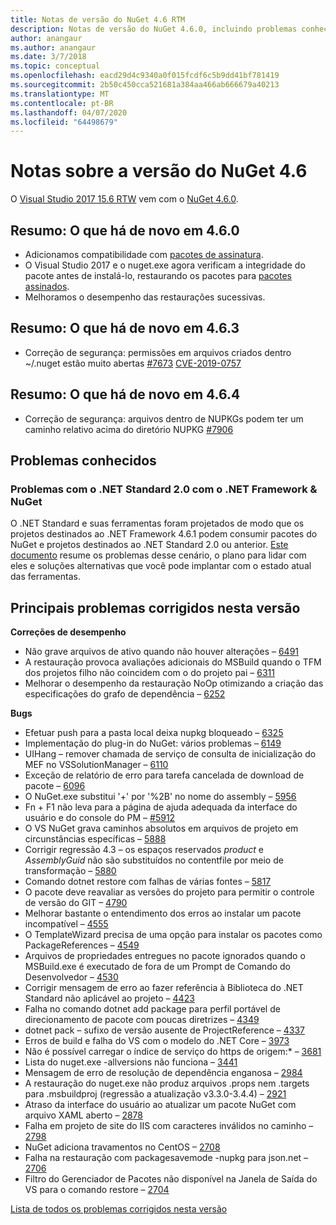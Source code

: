 ```yaml
---
title: Notas de versão do NuGet 4.6 RTM
description: Notas de versão do NuGet 4.6.0, incluindo problemas conhecidos, correções de bugs, funcionalidades adicionadas e DCRs.
author: anangaur
ms.author: anangaur
ms.date: 3/7/2018
ms.topic: conceptual
ms.openlocfilehash: eacd29d4c9340a0f015fcdf6c5b9dd41bf781419
ms.sourcegitcommit: 2b50c450cca521681a384aa466ab666679a40213
ms.translationtype: MT
ms.contentlocale: pt-BR
ms.lasthandoff: 04/07/2020
ms.locfileid: "64498679"
---
```

# <a name="nuget-46-release-notes"></a>Notas sobre a versão do NuGet 4.6

O [Visual Studio 2017 15.6 RTW](https://www.visualstudio.com/news/releasenotes/vs2017-relnotes) vem com o [NuGet 4.6.0](https://dist.nuget.org/win-x86-commandline/v4.6.0/nuget.exe).

## <a name="summary-whats-new-in-460"></a>Resumo: O que há de novo em 4.6.0

* Adicionamos compatibilidade com [pacotes de assinatura](../create-packages/sign-a-package.md).
* O Visual Studio 2017 e o nuget.exe agora verificam a integridade do pacote antes de instalá-lo, restaurando os pacotes para [pacotes assinados](../reference/signed-packages-reference.md).
* Melhoramos o desempenho das restaurações sucessivas.

## <a name="summary-whats-new-in-463"></a>Resumo: O que há de novo em 4.6.3

* Correção de segurança: permissões em arquivos criados dentro ~/.nuget estão muito abertas [#7673](https://github.com/NuGet/Home/issues/7673) [CVE-2019-0757](https://portal.msrc.microsoft.com/en-us/security-guidance/advisory/CVE-2019-0757)

## <a name="summary-whats-new-in-464"></a>Resumo: O que há de novo em 4.6.4

* Correção de segurança: arquivos dentro de NUPKGs podem ter um caminho relativo acima do diretório NUPKG [#7906](https://github.com/NuGet/Home/issues/7906)

## <a name="known-issues"></a>Problemas conhecidos

### <a name="issues-with-net-standard-20-with-net-framework--nuget"></a>Problemas com o .NET Standard 2.0 com o .NET Framework & NuGet 

O .NET Standard e suas ferramentas foram projetados de modo que os projetos destinados ao .NET Framework 4.6.1 podem consumir pacotes do NuGet e projetos destinados ao .NET Standard 2.0 ou anterior. [Este documento](https://github.com/dotnet/standard/issues/481) resume os problemas desse cenário, o plano para lidar com eles e soluções alternativas que você pode implantar com o estado atual das ferramentas.

## <a name="top-issues-fixed-in-this-release"></a>Principais problemas corrigidos nesta versão

**Correções de desempenho**

* Não grave arquivos de ativo quando não houver alterações – [6491](https://github.com/NuGet/Home/issues/6491)
* A restauração provoca avaliações adicionais do MSBuild quando o TFM dos projetos filho não coincidem com o do projeto pai – [6311](https://github.com/NuGet/Home/issues/6311)
* Melhorar o desempenho da restauração NoOp otimizando a criação das especificações do grafo de dependência – [6252](https://github.com/NuGet/Home/issues/6252)

**Bugs**

* Efetuar push para a pasta local deixa nupkg bloqueado – [6325](https://github.com/NuGet/Home/issues/6325)
* Implementação do plug-in do NuGet: vários problemas – [6149](https://github.com/NuGet/Home/issues/6149)
* UIHang – remover chamada de serviço de consulta de inicialização do MEF no VSSolutionManager – [6110](https://github.com/NuGet/Home/issues/6110)
* Exceção de relatório de erro para tarefa cancelada de download de pacote – [6096](https://github.com/NuGet/Home/issues/6096)
* O NuGet.exe substitui '+' por '%2B' no nome do assembly – [5956](https://github.com/NuGet/Home/issues/5956)
* Fn + F1 não leva para a página de ajuda adequada da interface do usuário e do console do PM – [#5912](https://github.com/NuGet/Home/issues/5912)
* O VS NuGet grava caminhos absolutos em arquivos de projeto em circunstâncias específicas – [5888](https://github.com/NuGet/Home/issues/5888)
* Corrigir regressão 4.3 – os espaços reservados $product$ e $AssemblyGuid$ não são substituídos no contentfile por meio de transformação – [5880](https://github.com/NuGet/Home/issues/5880)
* Comando dotnet restore com falhas de várias fontes – [5817](https://github.com/NuGet/Home/issues/5817)
* O pacote deve reavaliar as versões do projeto para permitir o controle de versão do GIT – [4790](https://github.com/NuGet/Home/issues/4790)
* Melhorar bastante o entendimento dos erros ao instalar um pacote incompatível – [4555](https://github.com/NuGet/Home/issues/4555)
* O TemplateWizard precisa de uma opção para instalar os pacotes como PackageReferences – [4549](https://github.com/NuGet/Home/issues/4549)
* Arquivos de propriedades entregues no pacote ignorados quando o MSBuild.exe é executado de fora de um Prompt de Comando do Desenvolvedor – [4530](https://github.com/NuGet/Home/issues/4530)
* Corrigir mensagem de erro ao fazer referência à Biblioteca do .NET Standard não aplicável ao projeto – [4423](https://github.com/NuGet/Home/issues/4423)
* Falha no comando dotnet add package para perfil portável de direcionamento de pacote com poucas diretrizes – [4349](https://github.com/NuGet/Home/issues/4349)
* dotnet pack – sufixo de versão ausente de ProjectReference – [4337](https://github.com/NuGet/Home/issues/4337)
* Erros de build e falha do VS com o modelo do .NET Core – [3973](https://github.com/NuGet/Home/issues/3973)
* Não é possível carregar o índice de serviço do https de origem:* – [3681](https://github.com/NuGet/Home/issues/3681)
* Lista do nuget.exe -allversions não funciona – [3441](https://github.com/NuGet/Home/issues/3441)
* Mensagem de erro de resolução de dependência enganosa – [2984](https://github.com/NuGet/Home/issues/2984)
* A restauração do nuget.exe não produz arquivos .props nem .targets para .msbuildproj (regressão a atualização v3.3.0-3.4.4) – [2921](https://github.com/NuGet/Home/issues/2921)
* Atraso da interface do usuário ao atualizar um pacote NuGet com arquivo XAML aberto – [2878](https://github.com/NuGet/Home/issues/2878)
* Falha em projeto de site do IIS com caracteres inválidos no caminho – [2798](https://github.com/NuGet/Home/issues/2798)
* NuGet adiciona travamentos no CentOS – [2708](https://github.com/NuGet/Home/issues/2708)
* Falha na restauração com packagesavemode -nupkg para json.net – [2706](https://github.com/NuGet/Home/issues/2706)
* Filtro do Gerenciador de Pacotes não disponível na Janela de Saída do VS para o comando restore – [2704](https://github.com/NuGet/Home/issues/2704)

[Lista de todos os problemas corrigidos nesta versão](https://github.com/NuGet/Home/issues?q=is%3Aissue+is%3Aclosed+milestone%3A%224.6")
